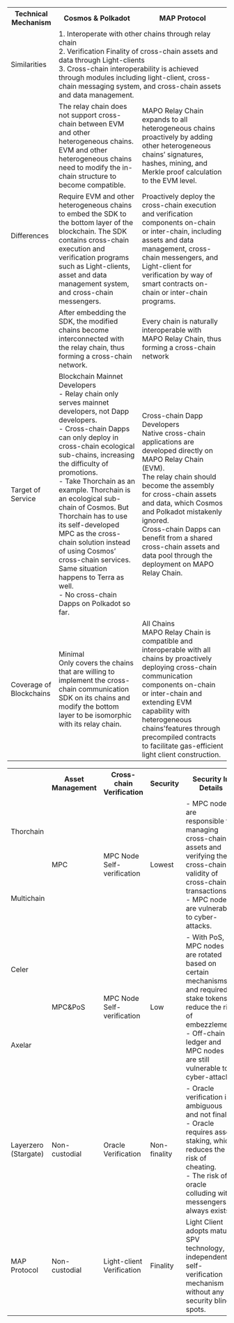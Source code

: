 

<table>
    <tr>
        <th>Technical Mechanism</th>
        <th>Cosmos & Polkadot</th>
        <th>MAP Protocol</th>
    </tr>
    <tr>
        <td>Similarities</td>
        <td colspan="2">
            1. Interoperate with other chains through relay chain<br/>
            2. Verification Finality of cross-chain assets and data through Light-clients<br/>
            3. Cross-chain interoperability is achieved through modules including light-client, cross-chain messaging system, and cross-chain assets and data management.
        </td>
    </tr>
    <tr>
        <td rowspan="3">Differences</td>
        <td>
            The relay chain does not support cross-chain between EVM and other heterogeneous chains. EVM and other heterogeneous chains need to modify the in-chain structure to become compatible.
        </td>
        <td>
            MAPO Relay Chain expands to all heterogeneous chains proactively by adding other heterogeneous chains’ signatures, hashes, mining, and Merkle proof calculation to the EVM level.
        </td>
    </tr>
    <tr>
        <td>
            Require EVM and other heterogeneous chains to embed the SDK to the bottom layer of the blockchain. The SDK contains cross-chain execution and verification programs such as Light-clients, asset and data management system, and cross-chain messengers.
        </td>
        <td>
            Proactively deploy the cross-chain execution and verification components on-chain or inter-chain, including assets and data management, cross-chain messengers, and Light-client for verification by way of smart contracts on-chain or inter-chain programs.
        </td>
    </tr>
    <tr>
        <td>
            After embedding the SDK, the modified chains become interconnected with the relay chain, thus forming a cross-chain network.
        </td>
        <td>
            Every chain is naturally interoperable with MAPO Relay Chain, thus forming a cross-chain network
        </td>
    </tr>
    <tr>
        <td>Target of Service</td>
        <td>
            Blockchain Mainnet Developers<br/>
            - Relay chain only serves mainnet developers, not Dapp developers.<br/>
            - Cross-chain Dapps can only deploy in cross-chain ecological sub-chains, increasing the difficulty of promotions. <br/> 
            - Take Thorchain as an example. Thorchain is an ecological sub-chain of Cosmos. But Thorchain has to use its self-developed MPC as the cross-chain solution instead of using Cosmos’ cross-chain services. Same situation happens to Terra as well.<br/>
            - No cross-chain Dapps on Polkadot so far.
        </td>
        <td>
            Cross-chain Dapp Developers<br/>
            Native cross-chain applications are developed directly on MAPO Relay Chain (EVM).<br/>
            The relay chain should become the assembly for cross-chain assets and data, which Cosmos and Polkadot mistakenly ignored. <br/> 
            Cross-chain Dapps can benefit from a shared cross-chain assets and data pool through the deployment on MAPO Relay Chain.
        </td>
    </tr>
    <tr>
        <td>Coverage of Blockchains</td>
        <td>
            Minimal<br/>
            Only covers the chains that are willing to implement the cross-chain communication SDK on its chains and modify the bottom layer to be isomorphic with its relay chain.
        </td>
        <td>
            All Chains<br/>
            MAPO Relay Chain is compatible and interoperable with all chains by proactively deploying cross-chain communication components on-chain or inter-chain and extending EVM capability with heterogeneous chains'features  through precompiled contracts to facilitate gas-efficient light client construction.
        </td>
    </tr>
</table>


<table>
    <tr>
        <th></th>
        <th>Asset Management</th>
        <th>Cross-chain Verification</th>
        <th>Security</th>
        <th>Security In Details</th>
    </tr>
    <tr>
        <td>Thorchain</td>
        <td rowspan="2"> MPC </td>
        <td rowspan="2">MPC Node Self-verification</td>
        <td rowspan="2">Lowest</td>
        <td rowspan="2">
            - MPC nodes are responsible for managing cross-chain assets and verifying the cross-chain validity of cross-chain transactions.<br>
            - MPC nodes are vulnerable to cyber-attacks.
        </td>
    </tr>
    <tr>
        <td>Multichain</td>
    </tr>
    <tr>
        <td> Celer </td>
        <td rowspan="2"> MPC&PoS </td>
        <td rowspan="2"> MPC Node Self-verification</td>
        <td rowspan="2"> Low </td>
        <td rowspan="2"> 
            - With PoS, MPC nodes are rotated based on certain mechanisms and required to stake tokens to reduce the risk of embezzlement. <br>
            - Off-chain ledger and MPC nodes are still vulnerable to cyber-attacks.
        </td>
    </tr>
    <tr>
        <td>Axelar</td>
    </tr>
    <tr>
        <td>Layerzero (Stargate) </td>
        <td> Non-custodial </td>
        <td> Oracle Verification </td>
        <td> Non-finality </td>
        <td> 
            - Oracle verification is ambiguous and not final. <br>
            - Oracle requires asset staking, which reduces the risk of cheating. <br>
            - The risk of oracle colluding with messengers always exists. <br>
        </td>
    </tr>
    <tr>
        <td>MAP Protocol</td>
        <td> Non-custodial</td>
        <td> Light-client Verification</td>
        <td> Finality </td>
        <td> Light Client adopts mature SPV technology, an independent self-verification mechanism without any security blind spots.</td>
    </tr>
</table>
